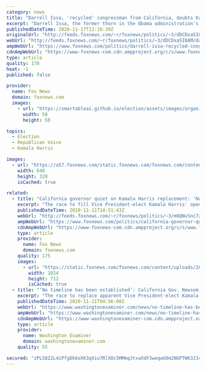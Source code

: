 ```yaml
---
category: news
title: "Darrell Issa, 'recycled' congressman from California, doubts Kamala Harris' bipartisanship capability"
excerpt: "Darrell Issa, the former thorn in the Obama administration's side, is back on Capitol Hill after a brief exit from public office, and the Republican is casting serious doubt on whether fellow Californian Kamala Harris can work effectively with Congress as vice president. "
publishedDateTime: 2020-11-17T12:16:39Z
originalUrl: "http://feeds.foxnews.com/~r/foxnews/politics/~3/dDCDxa5I8AM/darrell-issa-recycled-congressman-from-california-doubts-kamala-harris-bipartisanship-capability"
webUrl: "http://feeds.foxnews.com/~r/foxnews/politics/~3/dDCDxa5I8AM/darrell-issa-recycled-congressman-from-california-doubts-kamala-harris-bipartisanship-capability"
ampWebUrl: "https://www.foxnews.com/politics/darrell-issa-recycled-congressman-from-california-doubts-kamala-harris-bipartisanship-capability.amp"
cdnAmpWebUrl: "https://www-foxnews-com.cdn.ampproject.org/c/s/www.foxnews.com/politics/darrell-issa-recycled-congressman-from-california-doubts-kamala-harris-bipartisanship-capability.amp"
type: article
quality: 170
heat: -1
published: false

provider:
  name: Fox News
  domain: foxnews.com
  images:
    - url: "https://smartableai.github.io/election/assets/images/organizations/foxnews.com-50x50.jpg"
      width: 50
      height: 50

topics:
  - Election
  - Republican Voice
  - Kamala Harris

images:
  - url: "https://a57.foxnews.com/static.foxnews.com/foxnews.com/content/uploads/2020/11/640/320/AP20312675503727-e1604845329811.jpg?ve=1&tl=1"
    width: 640
    height: 320
    isCached: true

related:
  - title: "California governor quiet on Kamala Harris replacement: 'No timeline has been established'"
    excerpt: "The race to fill Vice President-elect Kamala Harris' open Senate seat is underway, but California Gov. Gavin Newsom has so far remained mum about potential contenders."
    publishedDateTime: 2020-11-11T14:51:43Z
    webUrl: "http://feeds.foxnews.com/~r/foxnews/politics/~3/m6QNvSnc7z4/california-governor-quiet-on-kamala-harris-replacement-no-timeline-has-been-established"
    ampWebUrl: "https://www.foxnews.com/politics/california-governor-quiet-on-kamala-harris-replacement-no-timeline-has-been-established.amp"
    cdnAmpWebUrl: "https://www-foxnews-com.cdn.ampproject.org/c/s/www.foxnews.com/politics/california-governor-quiet-on-kamala-harris-replacement-no-timeline-has-been-established.amp"
    type: article
    provider:
      name: Fox News
      domain: foxnews.com
    quality: 175
    images:
      - url: "https://static.foxnews.com/foxnews.com/content/uploads/2020/09/AP20272849406731.jpg"
        width: 1024
        height: 712
        isCached: true
  - title: "‘No timeline has been established’: California Gov. Newsom mum on Kamala Harris replacement"
    excerpt: "The race to replace apparent Vice President-elect Kamala Harris’s open Senate seat is underway. Pressure is mounting on California Gov. Gavin Newsom to choose Harris’s replacement in the Senate should apparent President-elect Joe Biden’s victory be confirmed."
    publishedDateTime: 2020-11-11T04:56:00Z
    webUrl: "https://www.washingtonexaminer.com/news/no-timeline-has-been-established-california-gov-newsom-mum-on-kamala-harris-replacement"
    ampWebUrl: "https://www.washingtonexaminer.com/news/no-timeline-has-been-established-california-gov-newsom-mum-on-kamala-harris-replacement?_amp=true"
    cdnAmpWebUrl: "https://www-washingtonexaminer-com.cdn.ampproject.org/c/s/www.washingtonexaminer.com/news/no-timeline-has-been-established-california-gov-newsom-mum-on-kamala-harris-replacement?_amp=true"
    type: article
    provider:
      name: Washington Examiner
      domain: washingtonexaminer.com
    quality: 55

secured: "zPLS822L4iPfgDk6oXK3qXiu7RlXOc5MMmqJtxaXdF3weqwG0m2NGPTW63JJcg+HkN1MnkSFMLJ7LyLjQVB6DPiZBxiNvFLB6dSJflcq1IvGgPxSSvU2UsTbuH8uL/X80/BYcGV3ZkY7BznNGQIo2E9ZYkX1M4youpdMQWP+pNhHgbBW6mv2EkhG9/uy4ZlN4y+lhVC4QhqjbL1elw1IJdw+fvT1P2XcCuDYIJ+YCcOYfKOsV6svYflGra3QCIYWi4Xh2C2hm8Wf41Cpgd1rozcFIgzt8HpSkcZE9nIo83IM3IKkZMDVXPffqCfUB3K8/gmGu4iQ2RG3YL5iiRxITIpNftylC7NAbGJ5FcrXzwg=;sVMgT+g8romEhWDHuodqKA=="
---
```


